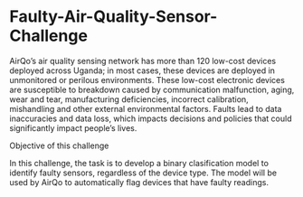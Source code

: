 # Faulty-Air-Quality-Sensor-Challenge
AirQo’s air quality sensing network has more than 120 low-cost devices deployed across Uganda; in most cases, these devices are deployed in unmonitored or perilous environments. These low-cost electronic devices are susceptible to breakdown caused by communication malfunction, aging, wear and tear, manufacturing deficiencies, incorrect calibration, mishandling and other external environmental factors. Faults lead to data inaccuracies and data loss, which impacts decisions and policies that could significantly impact people’s lives.

Objective of this challenge

In this challenge, the task is to develop a binary clasification model to identify faulty sensors, regardless of the device type. The model will be used by AirQo to automatically flag devices that have faulty readings.
